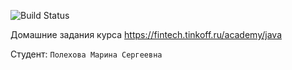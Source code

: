 ![Build Status](https://github.com/mari1inaaa/java-course/actions/workflows/build.yml/badge.svg)

Домашние задания курса https://fintech.tinkoff.ru/academy/java

Студент: `Полехова Марина Сергеевна`
